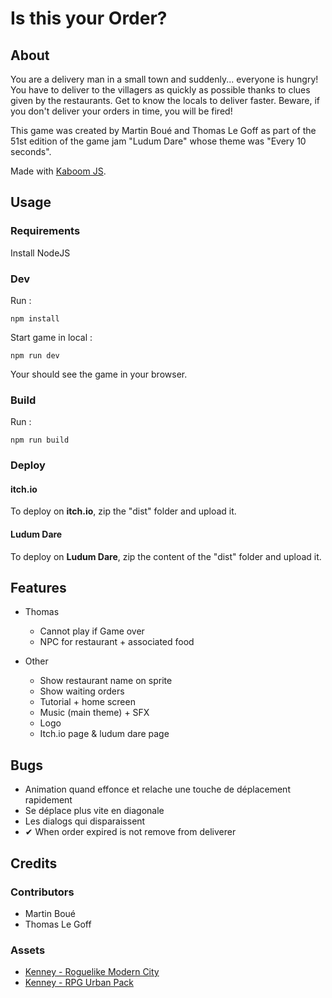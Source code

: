 # Is this your Order?
## About
You are a delivery man in a small town and suddenly... everyone is hungry!
You have to deliver to the villagers as quickly as possible thanks to clues 
given by the restaurants. Get to know the locals to deliver faster. Beware, 
if you don't deliver your orders in time, you will be fired!

This game was created by Martin Boué and Thomas Le Goff as part of the 51st
edition of the game jam "Ludum Dare" whose theme was "Every 10 seconds".

Made with [Kaboom JS](https://kaboomjs.com/).

## Usage
### Requirements
Install NodeJS

### Dev
Run :
```
npm install
```

Start game in local :
```
npm run dev
```

Your should see the game in your browser.

### Build
Run :
```
npm run build
```

### Deploy
#### itch.io
To deploy on **itch.io**, zip the "dist" folder and upload it.

#### Ludum Dare
To deploy on **Ludum Dare**, zip the content of the "dist" folder and upload it. 

## Features
- Thomas
  - Cannot play if Game over
  - NPC for restaurant + associated food

- Other
  - Show restaurant name on sprite
  - Show waiting orders
  - Tutorial + home screen
  - Music (main theme) + SFX
  - Logo
  - Itch.io page & ludum dare page

## Bugs 
- Animation quand effonce et relache une touche de déplacement rapidement
- Se déplace plus vite en diagonale
- Les dialogs qui disparaissent
- ✔ When order expired is not remove from deliverer

## Credits
### Contributors
- Martin Boué
- Thomas Le Goff

### Assets
- [Kenney - Roguelike Modern City](https://kenney.nl/assets/roguelike-modern-city)
- [Kenney - RPG Urban Pack](https://kenney.nl/assets/rpg-urban-pack)